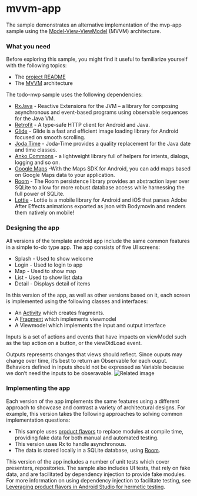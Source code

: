 
# mvvm-app


The sample demonstrates an alternative implementation of the mvp-app sample using the [Model-View-ViewModel](https://en.wikipedia.org/wiki/Model%E2%80%93view%E2%80%93viewmodel) (MVVM) architecture.


### What you need

Before exploring this sample, you might find it useful to familiarize yourself with the following topics:

-   The  [project README](https://github.com/dwarvesf/template-android-app/blob/master/README.md)
-   The  [MVVM](https://en.wikipedia.org/wiki/Model%E2%80%93view%E2%80%93viewmodel)  architecture

The todo-mvp sample uses the following dependencies:

-   [RxJava](https://github.com/ReactiveX/RxJava)  - Reactive Extensions for the JVM – a library for composing asynchronous and event-based programs using observable sequences for the Java VM.
-   [Retrofit](http://square.github.io/retrofit/)  - A type-safe HTTP client for Android and Java.
-   [Glide](https://bumptech.github.io/glide/)  - Glide is a fast and efficient image loading library for Android focused on smooth scrolling.
-   [Joda Time](http://www.joda.org/joda-time/)  - Joda-Time provides a quality replacement for the Java date and time classes.
-   [Anko Commons](https://github.com/Kotlin/anko/wiki/Anko-Commons-%E2%80%93-Intents)  - a lightweight library full of helpers for intents, dialogs, logging and so on.
-   [Google Maps](https://developers.google.com/maps/documentation/android-sdk/intro)  -With the Maps SDK for Android, you can add maps based on Google Maps data to your application.
-  [Room](https://developer.android.com/topic/libraries/architecture/room)  - The Room persistence library provides an abstraction layer over SQLite to allow for more robust database access while harnessing the full power of SQLite.
-  [Lottie](https://github.com/airbnb/lottie-android)  - Lottie is a mobile library for Android and iOS that parses Adobe After Effects animations exported as json with Bodymovin and renders them natively on mobile!
### Designing the app

All versions of the template android app include the same common features in a simple to-do type app. The app consists of five UI screens:

-   Splash - Used to show welcome
-   Login - Used to login to app
-   Map - Used to show map
-   List - Used to show list data
-   Detail - Displays detail of items

In this version of the app, as well as other versions based on it, each screen is implemented using the following classes and interfaces:


-   An  [Activity](https://developer.android.com/reference/android/app/Activity.html)  which creates fragments.
-   A  [Fragment](https://developer.android.com/reference/android/app/Fragment.html)  which implements viewmodel
-   A Viewmodel which implements the input and output interface

Inputs is a set of actions and events that have impacts on viewModel such as the tap action on a button, or the viewDidLoad event. 

Outputs represents changes that views should reflect. Since ouputs may change over time, it’s best to return an Observable for each ouput. Behaviors defined in inputs should not be expressed as Variable because we don’t need the inputs to be obseravable.
![Related image](https://github.com/dwarvesf/template-android-app/blob/master/mvvm-rx/mvvm.png)

### Implementing the app

Each version of the app implements the same features using a different approach to showcase and contrast a variety of architectural designs. For example, this version takes the following approaches to solving common implementation questions:

-   This sample uses  [product flavors](https://developer.android.com/studio/build/build-variants.html)  to replace modules at compile time, providing fake data for both manual and automated testing.
-   This version uses Rx to handle asynchronous.
-   The data is stored locally in a SQLite database, using  [Room](https://developer.android.com/topic/libraries/architecture/room.html).

This version of the app includes a number of unit tests which cover presenters, repositories. The sample also includes UI tests, that rely on fake data, and are facilitated by dependency injection to provide fake modules. For more information on using dependency injection to facilitate testing, see  [Leveraging product flavors in Android Studio for hermetic testing](https://android-developers.googleblog.com/2015/12/leveraging-product-flavors-in-android.html).
  

